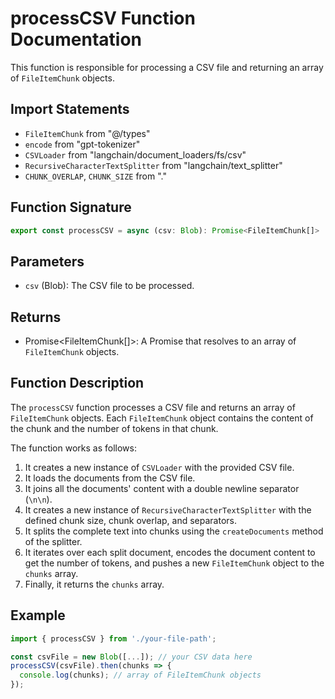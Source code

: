 # processCSV Function Documentation

This function is responsible for processing a CSV file and returning an array of `FileItemChunk` objects.

## Import Statements

- `FileItemChunk` from "@/types"
- `encode` from "gpt-tokenizer"
- `CSVLoader` from "langchain/document_loaders/fs/csv"
- `RecursiveCharacterTextSplitter` from "langchain/text_splitter"
- `CHUNK_OVERLAP`, `CHUNK_SIZE` from "."

## Function Signature

```typescript
export const processCSV = async (csv: Blob): Promise<FileItemChunk[]>
```

## Parameters

- `csv` (Blob): The CSV file to be processed.

## Returns

- Promise<FileItemChunk[]>: A Promise that resolves to an array of `FileItemChunk` objects.

## Function Description

The `processCSV` function processes a CSV file and returns an array of `FileItemChunk` objects. Each `FileItemChunk` object contains the content of the chunk and the number of tokens in that chunk.

The function works as follows:

1. It creates a new instance of `CSVLoader` with the provided CSV file.
2. It loads the documents from the CSV file.
3. It joins all the documents' content with a double newline separator (`\n\n`).
4. It creates a new instance of `RecursiveCharacterTextSplitter` with the defined chunk size, chunk overlap, and separators.
5. It splits the complete text into chunks using the `createDocuments` method of the splitter.
6. It iterates over each split document, encodes the document content to get the number of tokens, and pushes a new `FileItemChunk` object to the `chunks` array.
7. Finally, it returns the `chunks` array.

## Example

```typescript
import { processCSV } from './your-file-path';

const csvFile = new Blob([...]); // your CSV data here
processCSV(csvFile).then(chunks => {
  console.log(chunks); // array of FileItemChunk objects
});
```
